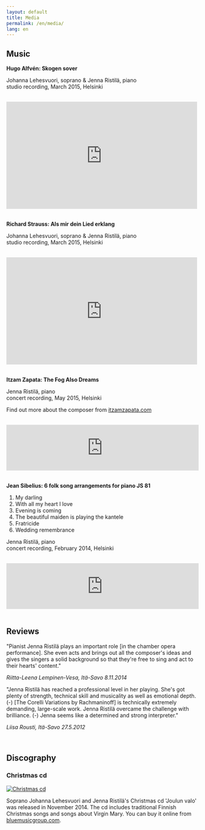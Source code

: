 ```yaml
---
layout: default
title: Media
permalink: /en/media/
lang: en
---
```



## Music

__Hugo Alfvén: Skogen sover__


Johanna Lehesvuori, soprano & Jenna Ristilä, piano  
studio recording, March 2015, Helsinki

<br/>

<div class="video-container">
<iframe src="https://player.vimeo.com/video/128004094?byline=0&portrait=0" width="500" height="281" frameborder="0" webkitallowfullscreen mozallowfullscreen allowfullscreen></iframe>
</div>

<br/>

__Richard Strauss: Als mir dein Lied erklang__

Johanna Lehesvuori, soprano & Jenna Ristilä, piano  
studio recording, March 2015, Helsinki

<br/>

<div class="video-container">
<iframe src="https://player.vimeo.com/video/128004637?byline=0&portrait=0" width="500" height="281" frameborder="0" webkitallowfullscreen mozallowfullscreen allowfullscreen></iframe>
</div>

<br/>

__Itzam Zapata: The Fog Also Dreams__  

Jenna Ristilä, piano  
concert recording, May 2015, Helsinki

Find out more about the composer from [itzamzapata.com](http://www.itzamzapata.com/)

<br/>

<div>
<iframe width="100%" height="120" scrolling="no" frameborder="no" src="https://w.soundcloud.com/player/?url=https%3A//api.soundcloud.com/tracks/220369170&amp;auto_play=false&amp;hide_related=true&amp;show_comments=false&amp;show_user=false&amp;show_reposts=false&amp;visual=false&amp;sharing=false&amp;buying=false&amp;color=2F5966&amp;theme_color=009966&amp;show_playcount=false&amp;show_artwork=false"></iframe>
</div>

<!--1. My darling 2. With all my heart I love 3. Evening is coming 4. The beautiful maiden is playing the kantele 5. Fratricide 6. Wedding remembrance  -->
<br/>

__Jean Sibelius: 6 folk song arrangements for piano JS 81__  

1. My darling 
2. With all my heart I love 
3. Evening is coming 
4. The beautiful maiden is playing the kantele 
5. Fratricide 
6. Wedding remembrance  

Jenna Ristilä, piano  
concert recording, February 2014, Helsinki

<br/>

<div>
<iframe width="100%" height="120" scrolling="no" frameborder="no" src="https://w.soundcloud.com/player/?url=https%3A//api.soundcloud.com/tracks/166484751%3Fsecret_token%3Ds-7le8O&amp;;auto_play=false&amp;hide_related=true&amp;show_comments=false&amp;show_user=false&amp;show_reposts=false&amp;visual=false&amp;sharing=false&amp;buying=false&amp;color=2F5966&amp;theme_color=009966&amp;show_playcount=false&amp;show_artwork=false"></iframe>
</div>

<br/>

## Reviews

"Pianist Jenna Ristilä plays an important role [in the chamber opera performance]. She even acts and brings out all the composer's ideas and gives the singers a solid background so that they're free to sing and act to their hearts' content."

_Riitta-Leena Lempinen-Vesa, Itä-Savo 8.11.2014_


"Jenna Ristilä has reached a professional level in her playing. She's got plenty of strength, technical skill and musicality as well as emotional depth. (-) [The Corelli Variations by Rachmaninoff] is technically extremely demanding, large-scale work. Jenna Ristilä overcame the challenge with brilliance. (-) Jenna seems like a determined and strong interpreter."

_Liisa Rousti, Itä-Savo 27.5.2012_

<br/>

## Discography

### Christmas cd

[![Christmas cd](../../images/christmas_cd.jpg)](http://lightofchristmas.bluemusicgroup.com/)

Soprano Johanna Lehesvuori and Jenna Ristilä's Christmas cd 'Joulun valo' was released in November 2014. The cd includes traditional Finnish Christmas songs and songs about Virgin Mary. You can buy it online from [bluemusicgroup.com](http://lightofchristmas.bluemusicgroup.com/).


<br/>

